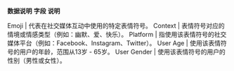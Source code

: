 **数据说明**
**字段**	**说明**

Emoji	| 代表在社交媒体互动中使用的特定表情符号。
Context	| 表情符号对应的情境或情感类型（例如：幽默、爱、快乐）。
Platform	| 指使用该表情符号的社交媒体平台（例如：Facebook、Instagram、Twitter）。
User Age	| 使用该表情符号的用户的年龄，范围从13岁 - 65岁。
User Gender	| 使用该表情符号的用户的性别（男性或女性）。
